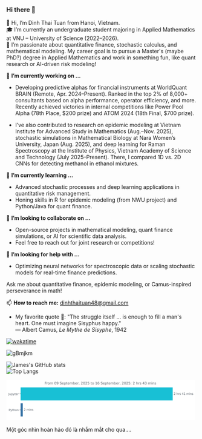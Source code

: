### Hi there 👋

👋 Hi, I’m Dinh Thai Tuan from Hanoi, Vietnam.  
🎓 I’m currently an undergraduate student majoring in Applied Mathematics at VNU – University of Science (2022–2026).  
📌 I’m passionate about quantitative finance, stochastic calculus, and mathematical modeling. My career goal is to pursue a Master's (maybe PhD?) degree in Applied Mathematics and work in something fun, like quant research or AI-driven risk modeling!

🔭 **I’m currently working on ...**  
- Developing predictive alphas for financial instruments at WorldQuant BRAIN (Remote, Apr. 2024–Present). Ranked in the top 2% of 8,000+ consultants based on alpha performance, operator efficiency, and more. Recently achieved victories in internal competitions like Power Pool Alpha (78th Place, $200 prize) and ATOM 2024 (18th Final, $700 prize).  

+ I’ve also contributed to research on epidemic modeling at Vietnam Institute for Advanced Study in Mathematics (Aug.–Nov. 2025), stochastic simulations in Mathematical Biology at Nara Women’s University, Japan (Aug. 2025), and deep learning for Raman Spectroscopy at the Institute of Physics, Vietnam Academy of Science and Technology (July 2025–Present). There, I compared 1D vs. 2D CNNs for detecting methanol in ethanol mixtures.

🌱 **I’m currently learning ...**  
- Advanced stochastic processes and deep learning applications in quantitative risk management.  
- Honing skills in R for epidemic modeling (from NWU project) and Python/Java for quant finance.

👯 **I’m looking to collaborate on ...**  
- Open-source projects in mathematical modeling, quant finance simulations, or AI for scientific data analysis.  
- Feel free to reach out for joint research or competitions!

🤔 **I’m looking for help with ...**  
- Optimizing neural networks for spectroscopic data or scaling stochastic models for real-time finance predictions.

Ask me about quantitative finance, epidemic modeling, or Camus-inspired perseverance in math!  

📫 **How to reach me:** dinhthaituan48@gmail.com  

- My favorite quote 💬: "The struggle itself ... is enough to fill a man's heart. One must imagine Sisyphus happy."  
  — Albert Camus, *Le Mythe de Sisyphe*, 1942  

[![wakatime](https://wakatime.com/badge/user/018d6a49-7696-436f-bee3-e5396b1cc291.svg)](https://wakatime.com/@018d6a49-7696-436f-bee3-e5396b1cc291)  

![gBmjkm](https://github.com/SisypheanHUS/SisypheanHUS/assets/122086282/256a6782-a3ac-44da-9618-ddf940c6af72)  

![James's GitHub stats](https://github-readme-stats.vercel.app/api?username=SisypheanHUS&theme=dark&show_icons=true)  
![Top Langs](https://github-readme-stats.vercel.app/api/top-langs/?username=SisypheanHUS&theme=dark&layout=compact)  

<img src="https://github.com/SisypheanHUS/SisypheanHUS/blob/main/images/stat.svg" alt="Activity Update" width="500" />  

Một góc nhìn hoàn hảo đó là nhắm mắt cho qua....



<!-- **SisypheanHUS/SisypheanHUS** is a ✨ _special_ ✨ repository because its `README.md` appears on your GitHub profile. -->
